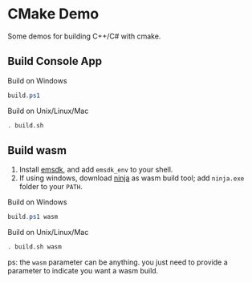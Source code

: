 # CMake Demo

Some demos for building C++/C# with cmake.

## Build Console App

Build on Windows
```ps1
build.ps1
```

Build on Unix/Linux/Mac

```sh
. build.sh
```

## Build wasm

1. Install [emsdk](https://emscripten.org/docs/getting_started/downloads.html), and add `emsdk_env` to your shell.
2. If using windows, download [ninja](https://github.com/ninja-build/ninja) as wasm build tool; add `ninja.exe` folder to your `PATH`.

Build on Windows
```ps1
build.ps1 wasm
```

Build on Unix/Linux/Mac

```sh
. build.sh wasm
```

ps: the `wasm` parameter can be anything. you just need to provide a parameter to indicate you want a wasm build.